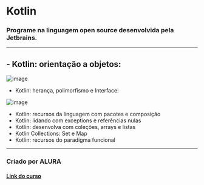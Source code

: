 # Kotlin
### Programe na linguagem open source desenvolvida pela Jetbrains.
******************
## - Kotlin: orientação a objetos:

![image](https://user-images.githubusercontent.com/92825608/208341809-18d32db8-bfba-43c1-b8ae-52588a80bb54.png)

- Kotlin: herança, polimorfismo e Interface:

![image](https://user-images.githubusercontent.com/92825608/208536087-16f2fd93-00a6-4f0c-9c11-d35b463dd8e9.png)

- Kotlin: recursos da linguagem com pacotes e composição
- Kotlin: lidando com exceptions e referências nulas
- Kotlin: desenvolva com coleções, arrays e listas
- Kotlin Collections: Set e Map
- Kotlin: recursos do paradigma funcional
********************
### Criado por ALURA

#### [Link do curso](https://cursos.alura.com.br/formacao-kotlin)
